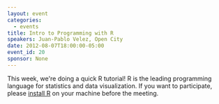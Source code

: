 ```yaml
---
layout: event
categories: 
  - events
title: Intro to Programming with R
speakers: Juan-Pablo Velez, Open City
date: 2012-08-07T18:00:00-05:00
event_id: 20
sponsor: None
---
```


This week, we're doing a quick R tutorial! R is the leading programming language for statistics and data visualization. If you want to participate, please [install R](http://www.r-project.org/) on your machine before the meeting.
